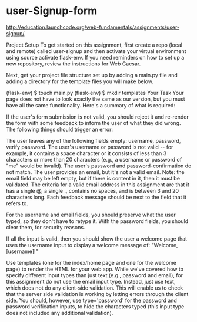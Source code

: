 # user-Signup-form
http://education.launchcode.org/web-fundamentals/assignments/user-signup/

Project Setup
To get started on this assignment, first create a repo (local and remote) called user-signup and then activate your virtual environment using source activate flask-env. If you need reminders on how to set up a new repository, review the instructions for Web Caesar.

Next, get your project file structure set up by adding a main.py file and adding a directory for the template files you will make below.

(flask-env) $ touch main.py
(flask-env) $ mkdir templates
Your Task
Your page does not have to look exactly the same as our version, but you must have all the same functionality. Here's a summary of what is required:

If the user's form submission is not valid, you should reject it and re-render the form with some feedback to inform the user of what they did wrong. The following things should trigger an error:

The user leaves any of the following fields empty: username, password, verify password.
The user's username or password is not valid -- for example, it contains a space character or it consists of less than 3 characters or more than 20 characters (e.g., a username or password of "me" would be invalid).
The user's password and password-confirmation do not match.
The user provides an email, but it's not a valid email. Note: the email field may be left empty, but if there is content in it, then it must be validated. The criteria for a valid email address in this assignment are that it has a single @, a single ., contains no spaces, and is between 3 and 20 characters long.
Each feedback message should be next to the field that it refers to.

For the username and email fields, you should preserve what the user typed, so they don't have to retype it. With the password fields, you should clear them, for security reasons.

If all the input is valid, then you should show the user a welcome page that uses the username input to display a welcome message of: "Welcome, [username]!"

Use templates (one for the index/home page and one for the welcome page) to render the HTML for your web app.
While we've covered how to specify different input types than just text (e.g., password and email), for this assignment do not use the email input type. Instead, just use text, which does not do any client-side validation. This will enable us to check that the server side validation is working by letting errors through the client side. You should, however, use type='password' for the password and password verification inputs, to hide the characters typed (this input type does not included any additional validation).
